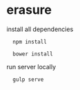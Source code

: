 # erasure
install all dependencies

      npm install 
      
      bower install
      
run server locally 

      gulp serve
      
      
